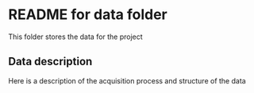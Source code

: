 README for data folder
================

This folder stores the data for the project

## Data description

Here is a description of the acquisition process and structure of the
data
